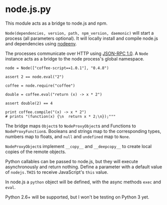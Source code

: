 node.js.py
==========

This module acts as a bridge to node.js and npm.

`Node(dependencies, version, path, npm_version, daemonic)` will start a process (all parameters optional). It will locally install and compile node.js and dependencies using [nodeenv](https://github.com/ekalinin/nodeenv).

The processes communicate over HTTP using [JSON-RPC 1.0](http://json-rpc.org/wiki/specification). A `Node` instance acts as a bridge to the node process's global namespace.

    node = Node(["coffee-script==1.0.1"], "0.4.8")
    
    assert 2 == node.eval("2")

    coffee = node.require("coffee")

    double = coffee.eval("return (x) -> x * 2")

    assert double(2) == 4
    
    print coffee.compile("(x) -> x * 2")
    # prints "(function(x) {\n  return x * 2;\n});"""

The bridge maps `Object`s to `NodeProxyObject`s and Functions to `NodeProxyFunction`s. Booleans and strings map to the corresponding types, numbers map to floats, and `null` and `undefined` map to `None`.

`NodeProxyObject`s implement `__copy__` and `__deepcopy__` to create local copies of the remote objects.

Python callables can be passed to node.js, but they will execute asynchronously and return nothing. Define a parameter with a default value of `nodejs.THIS` to receive JavaScript's `this` value.

In node.js a `python` object will be defined, with the async methods `exec` and `eval`.

Python 2.6+ will be supported, but I won't be testing on Python 3 yet.
